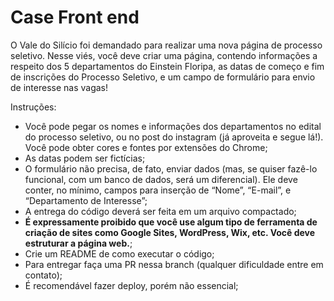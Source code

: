 # Case Front end

O Vale do Silício foi demandado para realizar uma nova página de processo seletivo. Nesse viés, você deve criar uma página, contendo informações a respeito dos 5 departamentos do Einstein Floripa, as datas de começo e fim de inscrições do Processo Seletivo, e um campo de formulário para envio de interesse nas vagas!

Instruções:

- Você pode pegar os nomes e informações dos departamentos no edital do processo seletivo, ou no post do instagram (já aproveita e segue lá!). Você pode obter cores   e fontes por extensões do Chrome;
- As datas podem ser fictícias;
- O formulário não precisa, de fato, enviar dados (mas, se quiser fazê-lo funcional, com um banco de dados, será um diferencial). Ele deve conter, no mínimo, campos   para inserção de “Nome”, “E-mail”, e “Departamento de Interesse”;
- A entrega do código deverá ser feita em um arquivo compactado;
- **É expressamente proibido que você use algum tipo de ferramenta de criação de sites como Google Sites, WordPress, Wix, etc. Você deve estruturar a página web.**;
- Crie um README de como executar o código;
- Para entregar faça uma PR nessa branch (qualquer dificuldade entre em contato);
- É recomendável fazer deploy, porém não essencial;
